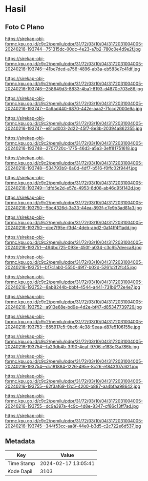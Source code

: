 # Hasil

## Foto C Plano

https://sirekap-obj-formc.kpu.go.id/c9c2/pemilu/pdpr/31/72/03/10/04/3172031004005-20240216-193744--751315dc-00dc-4e23-a7b2-780c0e4d9e2f.jpg

https://sirekap-obj-formc.kpu.go.id/c9c2/pemilu/pdpr/31/72/03/10/04/3172031004005-20240216-193746--41be7ded-a756-4896-ab3a-eb583e7c41df.jpg

https://sirekap-obj-formc.kpu.go.id/c9c2/pemilu/pdpr/31/72/03/10/04/3172031004005-20240216-193746--258649d3-8833-4ba1-8193-d4870c703e86.jpg

https://sirekap-obj-formc.kpu.go.id/c9c2/pemilu/pdpr/31/72/03/10/04/3172031004005-20240216-193747--0a9ad440-6870-442e-aaa2-7fccc2000e9a.jpg

https://sirekap-obj-formc.kpu.go.id/c9c2/pemilu/pdpr/31/72/03/10/04/3172031004005-20240216-193747--e81cd003-2d22-45f7-8e3b-20394a862355.jpg

https://sirekap-obj-formc.kpu.go.id/c9c2/pemilu/pdpr/31/72/03/10/04/3172031004005-20240216-193748--2707720c-1775-46d3-a5a3-3eff81751618.jpg

https://sirekap-obj-formc.kpu.go.id/c9c2/pemilu/pdpr/31/72/03/10/04/3172031004005-20240216-193748--534793b9-6a0d-4df7-b516-f0ffc02f944f.jpg

https://sirekap-obj-formc.kpu.go.id/c9c2/pemilu/pdpr/31/72/03/10/04/3172031004005-20240216-193749--1dfd5e2d-e57d-4953-8d08-ab46d95f142d.jpg

https://sirekap-obj-formc.kpu.go.id/c9c2/pemilu/pdpr/31/72/03/10/04/3172031004005-20240216-193750--5bc4326d-3a33-44ea-893f-c7e9b3ad81a3.jpg

https://sirekap-obj-formc.kpu.go.id/c9c2/pemilu/pdpr/31/72/03/10/04/3172031004005-20240216-193750--dce7f95e-f3d4-4deb-abd2-0a14ff4f1add.jpg

https://sirekap-obj-formc.kpu.go.id/c9c2/pemilu/pdpr/31/72/03/10/04/3172031004005-20240216-193751--494bc725-093e-450f-a034-c3c657deeca8.jpg

https://sirekap-obj-formc.kpu.go.id/c9c2/pemilu/pdpr/31/72/03/10/04/3172031004005-20240216-193751--bf7c1ab0-5550-49f7-b02d-5261c2f2fc45.jpg

https://sirekap-obj-formc.kpu.go.id/c9c2/pemilu/pdpr/31/72/03/10/04/3172031004005-20240216-193752--8ab8244b-bbbf-4544-a441-731b6f72e4e7.jpg

https://sirekap-obj-formc.kpu.go.id/c9c2/pemilu/pdpr/31/72/03/10/04/3172031004005-20240216-193752--a913e68e-bd9e-4d2e-bf47-d85347739726.jpg

https://sirekap-obj-formc.kpu.go.id/c9c2/pemilu/pdpr/31/72/03/10/04/3172031004005-20240216-193753--855917c5-9bc6-4c38-9eaa-d87e5106155e.jpg

https://sirekap-obj-formc.kpu.go.id/c9c2/pemilu/pdpr/31/72/03/10/04/3172031004005-20240216-193754--fa23db4b-3f90-4eaf-9706-e183ef3a786b.jpg

https://sirekap-obj-formc.kpu.go.id/c9c2/pemilu/pdpr/31/72/03/10/04/3172031004005-20240216-193754--dc181884-1226-495e-8c26-e1843f07c62f.jpg

https://sirekap-obj-formc.kpu.go.id/c9c2/pemilu/pdpr/31/72/03/10/04/3172031004005-20240216-193755--62f3af69-12c5-4200-b887-aa4bfaa98642.jpg

https://sirekap-obj-formc.kpu.go.id/c9c2/pemilu/pdpr/31/72/03/10/04/3172031004005-20240216-193755--dc9a397a-4c9c-4d8e-8347-cf86c13ff7ad.jpg

https://sirekap-obj-formc.kpu.go.id/c9c2/pemilu/pdpr/31/72/03/10/04/3172031004005-20240216-193745--344f53cc-aa8f-44e0-b3d5-c2c722e6d537.jpg


## Metadata

| Key        | Value               |
| ---------- | ------------------- |
| Time Stamp | 2024-02-17 13:05:41 |
| Kode Dapil | 3103                |



